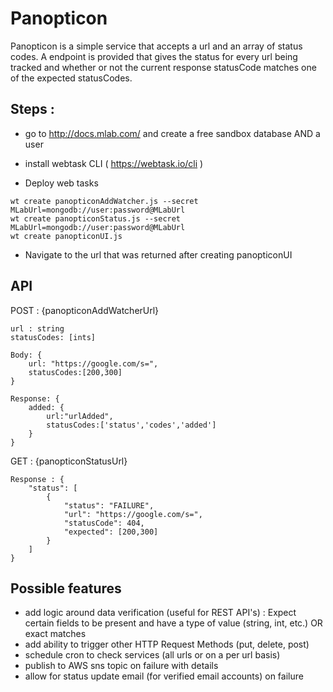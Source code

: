 # Panopticon

Panopticon is a simple service that accepts a url and an array of status codes. A endpoint is provided that gives the status for every url being tracked and whether or not the current response statusCode matches one of the expected statusCodes.

## Steps : 

- go to http://docs.mlab.com/ and create a free sandbox database AND a user 

- install webtask CLI ( https://webtask.io/cli )

- Deploy web tasks

```
wt create panopticonAddWatcher.js --secret MLabUrl=mongodb://user:password@MLabUrl
wt create panopticonStatus.js --secret MLabUrl=mongodb://user:password@MLabUrl
wt create panopticonUI.js
```

- Navigate to the url that was returned after creating panopticonUI

## API

POST : {panopticonAddWatcherUrl}

    url : string
    statusCodes: [ints]

    Body: {
        url: "https://google.com/s=",
        statusCodes:[200,300] 
    }

    Response: {
        added: {
            url:"urlAdded",
            statusCodes:['status','codes','added']
        }
    }

GET : {panopticonStatusUrl}

    Response : {
        "status": [
            {
                "status": "FAILURE",
                "url": "https://google.com/s=",
                "statusCode": 404,
                "expected": [200,300]
            }
        ]
    }

## Possible features

- add logic around data verification (useful for REST API's)
    : Expect certain fields to be present and have a type of value (string, int, etc.) OR exact matches
- add ability to trigger other HTTP Request Methods (put, delete, post)
- schedule cron to check services (all urls or on a per url basis)
- publish to AWS sns topic on failure with details
- allow for status update email (for verified email accounts) on failure